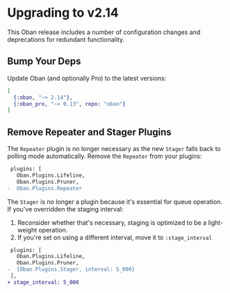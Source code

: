 # Upgrading to v2.14

This Oban release includes a number of configuration changes and deprecations for redundant
functionality.

## Bump Your Deps

Update Oban (and optionally Pro) to the latest versions:

```elixir
[
  {:oban, "~> 2.14"},
  {:oban_pro, "~> 0.13", repo: "oban"}
]
```

## Remove Repeater and Stager Plugins

The `Repeater` plugin is no longer necessary as the new `Stager` falls back to polling mode
automatically. Remove the `Repeater` from your plugins:

```diff
 plugins: [
   Oban.Plugins.Lifeline,
   Oban.Plugins.Pruner,
-  Oban.Plugins.Repeater
```

The `Stager` is no longer a plugin because it's essential for queue operation. If you've
overridden the staging interval:

1. Reconsider whether that's necessary, staging is optimized to be a light-weight operation.
2. If you're set on using a different interval, move it to `:stage_interval`

```diff
 plugins: [
   Oban.Plugins.Lifeline,
   Oban.Plugins.Pruner,
-  {Oban.Plugins.Stager, interval: 5_000}
 ],
+ stage_interval: 5_000
```
